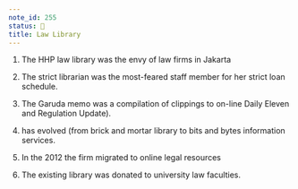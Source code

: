 ```yaml
---
note_id: 255
status: 📝
title: Law Library
---
```


1. The HHP law library was the envy of law firms in Jakarta

2. The strict librarian was the most-feared staff member for her strict loan schedule.

3. The Garuda memo was  a compilation of clippings to on-line Daily Eleven and Regulation Update). 

4. has evolved (from brick and mortar library to bits and bytes information services. 

5. In the 2012 the firm migrated to online legal resources 

6. The existing library was donated to university law faculties.  

   